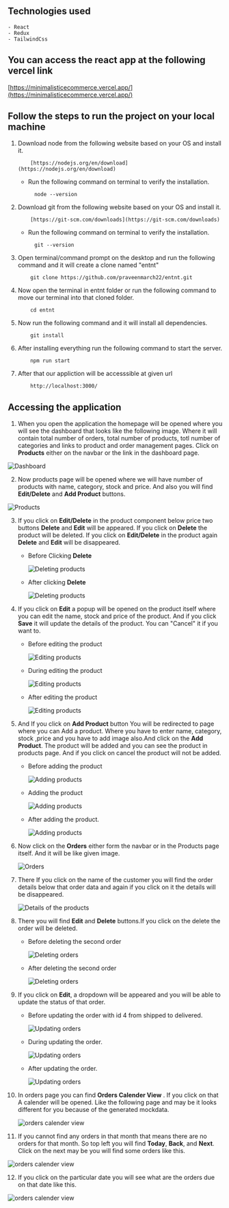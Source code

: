 ## **Technologies used**

    - React
    - Redux
    - TailwindCss

## **You can access the react app at the following vercel link**

[https://minimalisticecommerce.vercel.app/](https://minimalisticecommerce.vercel.app/)

## **Follow the steps to run the project on your local machine**

1.  Download node from the following website based on your OS and install it.

            [https://nodejs.org/en/download](https://nodejs.org/en/download)

    - Run the following command on terminal to verify the installation.

            node --version

2.  Download git from the following website based on your OS and install it.

            [https://git-scm.com/downloads](https://git-scm.com/downloads)

    - Run the following command on terminal to verify the installation.

            git --version

3.  Open terminal/command prompt on the desktop and run the following command and it will create a clone named "entnt"

            git clone https://github.com/praveenmarch22/entnt.git

4.  Now open the terminal in entnt folder or run the following command to move our terminal into that cloned folder.

            cd entnt

5.  Now run the following command and it will install all dependencies.

            git install

6.  After installing everything run the following command to start the server.

            npm run start

7.  After that our appliction will be accesssible at given url

            http://localhost:3000/

## **Accessing the application**

1. When you open the application the homepage will be opened where you will see the dashboard that looks like the following image. Where it will contain total number of orders, total number of products, totl number of categories and links to product and order management pages. Click on **Products** either on the navbar or the link in the dashboard page.

![Dashboard](https://github.com/praveenmarch22/entnt-pics/blob/main/1.png)

2. Now products page will be opened where we will have number of products with name, category, stock and price. And also you will find **Edit/Delete** and **Add Product** buttons.

![Products](https://github.com/praveenmarch22/entnt-pics/blob/main/2.png)

3. If you click on **Edit/Delete** in the product component below price two buttons **Delete** and **Edit** will be appeared. If you click on **Delete** the product will be deleted. If you click on **Edit/Delete** in the product again **Delete** and **Edit** will be disappeared.

   - Before Clicking **Delete**

     ![Deleting products](https://github.com/praveenmarch22/entnt-pics/blob/main/3.png)

   - After clicking **Delete**

     ![Deleting products](https://github.com/praveenmarch22/entnt-pics/blob/main/4.png)

4. If you click on **Edit** a popup will be opened on the product itself where you can edit the name, stock and price of the product. And if you click **Save** it will update the details of the product. You can "Cancel" it if you want to.

   - Before editing the product

     ![Editing products](https://github.com/praveenmarch22/entnt-pics/blob/main/5.png)

   - During editing the product

     ![Editing products](https://github.com/praveenmarch22/entnt-pics/blob/main/6.png)

   - After editing the product

     ![Editing products](https://github.com/praveenmarch22/entnt-pics/blob/main/7.png)

5. And If you click on **Add Product** button You will be redirected to page where you can Add a product. Where you have to enter name, category, stock ,price and you have to add image also.And click on the **Add Product**. The product will be added and you can see the product in products page. And if you click on cancel the product will not be added.

   - Before adding the product

     ![Adding products](https://github.com/praveenmarch22/entnt-pics/blob/main/8.png)

   - Adding the product

     ![Adding products](https://github.com/praveenmarch22/entnt-pics/blob/main/9.png)

   - After adding the product.

     ![Adding products](https://github.com/praveenmarch22/entnt-pics/blob/main/10.png)

6. Now click on the **Orders** either form the navbar or in the Products page itself. And it will be like given image.

   ![Orders](https://github.com/praveenmarch22/entnt-pics/blob/main/11.png)

7. There If you click on the name of the customer you will find the order details below that order data and again if you click on it the details will be disappeared.

   ![Details of the  products](https://github.com/praveenmarch22/entnt-pics/blob/main/12.png)

8. There you will find **Edit** and **Delete** buttons.If you click on the delete the order will be deleted.

   - Before deleting the second order

     ![Deleting orders](https://github.com/praveenmarch22/entnt-pics/blob/main/13.png)

   - After deleting the second order

     ![Deleting orders](https://github.com/praveenmarch22/entnt-pics/blob/main/14.png)

9. If you click on **Edit**, a dropdown will be appeared and you will be able to update the status of that order.

   - Before updating the order with id 4 from shipped to delivered.

     ![Updating orders](https://github.com/praveenmarch22/entnt-pics/blob/main/15.png)

   - During updating the order.

     ![Updating orders](https://github.com/praveenmarch22/entnt-pics/blob/main/16.png)

   - After updating the order.

     ![Updating orders](https://github.com/praveenmarch22/entnt-pics/blob/main/17.png)

10. In orders page you can find **Orders Calender View** . If you click on that A calender will be opened. Like the following page and may be it looks different for you because of the generated mockdata.

    ![orders calender view](https://github.com/praveenmarch22/entnt-pics/blob/main/18.png)

11. If you cannot find any orders in that month that means there are no orders for that month. So top left you will find **Today**, **Back**, and **Next**. Click on the next may be you will find some orders like this.

![orders calender view](https://github.com/praveenmarch22/entnt-pics/blob/main/19.png)

12. If you click on the particular date you will see what are the orders due on that date like this.

![orders calender view](https://github.com/praveenmarch22/entnt-pics/blob/main/20.png)
